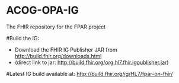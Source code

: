 # ACOG-OPA-IG
The FHIR repository for the FPAR project

#Build the IG:
  * Download the FHIR IG Publisher JAR from http://build.fhir.org/downloads.html
  * (direct link to jar: http://build.fhir.org/org.hl7.fhir.igpublisher.jar)
  

#Latest IG build available at: http://build.fhir.org/ig/HL7/fpar-on-fhir/



